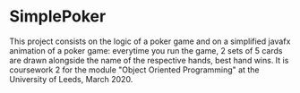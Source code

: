# SimplePoker


This project consists on the logic of a poker game and on a simplified javafx animation of a poker game: everytime you run the game, 2 sets of 5 cards are drawn alongside the name of the respective hands, best hand wins. 
It is coursework 2 for the module "Object Oriented Programming" at the University of Leeds, March 2020.
